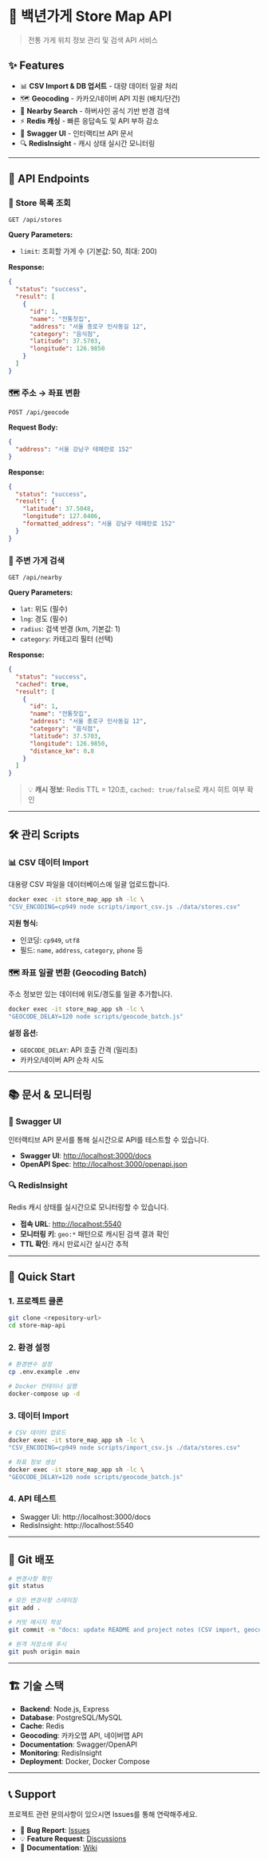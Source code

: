 # 🏪 백년가게 Store Map API

> 전통 가게 위치 정보 관리 및 검색 API 서비스

## ✨ Features

- 📊 **CSV Import & DB 업서트** - 대량 데이터 일괄 처리
- 🗺️ **Geocoding** - 카카오/네이버 API 지원 (배치/단건)
- 📍 **Nearby Search** - 하버사인 공식 기반 반경 검색
- ⚡ **Redis 캐싱** - 빠른 응답속도 및 API 부하 감소
- 📝 **Swagger UI** - 인터랙티브 API 문서
- 🔍 **RedisInsight** - 캐시 상태 실시간 모니터링

---

## 📡 API Endpoints

### 🏪 Store 목록 조회
```http
GET /api/stores
```
**Query Parameters:**
- `limit`: 조회할 가게 수 (기본값: 50, 최대: 200)

**Response:**
```json
{
  "status": "success",
  "result": [
    {
      "id": 1,
      "name": "전통찻집",
      "address": "서울 종로구 인사동길 12",
      "category": "음식점",
      "latitude": 37.5703,
      "longitude": 126.9850
    }
  ]
}
```

### 🗺️ 주소 → 좌표 변환
```http
POST /api/geocode
```
**Request Body:**
```json
{
  "address": "서울 강남구 테헤란로 152"
}
```

**Response:**
```json
{
  "status": "success",
  "result": {
    "latitude": 37.5048,
    "longitude": 127.0406,
    "formatted_address": "서울 강남구 테헤란로 152"
  }
}
```

### 📍 주변 가게 검색
```http
GET /api/nearby
```
**Query Parameters:**
- `lat`: 위도 (필수)
- `lng`: 경도 (필수)
- `radius`: 검색 반경 (km, 기본값: 1)
- `category`: 카테고리 필터 (선택)

**Response:**
```json
{
  "status": "success",
  "cached": true,
  "result": [
    {
      "id": 1,
      "name": "전통찻집",
      "address": "서울 종로구 인사동길 12",
      "category": "음식점",
      "latitude": 37.5703,
      "longitude": 126.9850,
      "distance_km": 0.8
    }
  ]
}
```

> 💡 **캐시 정보**: Redis TTL = 120초, `cached: true/false`로 캐시 히트 여부 확인

---

## 🛠️ 관리 Scripts

### 📊 CSV 데이터 Import

대용량 CSV 파일을 데이터베이스에 일괄 업로드합니다.

```bash
docker exec -it store_map_app sh -lc \
"CSV_ENCODING=cp949 node scripts/import_csv.js ./data/stores.csv"
```

**지원 형식:**
- 인코딩: `cp949`, `utf8`
- 필드: `name`, `address`, `category`, `phone` 등

### 🗺️ 좌표 일괄 변환 (Geocoding Batch)

주소 정보만 있는 데이터에 위도/경도를 일괄 추가합니다.

```bash
docker exec -it store_map_app sh -lc \
"GEOCODE_DELAY=120 node scripts/geocode_batch.js"
```

**설정 옵션:**
- `GEOCODE_DELAY`: API 호출 간격 (밀리초)
- 카카오/네이버 API 순차 시도

---

## 📚 문서 & 모니터링

### 📝 Swagger UI
인터랙티브 API 문서를 통해 실시간으로 API를 테스트할 수 있습니다.

- **Swagger UI**: [http://localhost:3000/docs](http://localhost:3000/docs)
- **OpenAPI Spec**: [http://localhost:3000/openapi.json](http://localhost:3000/openapi.json)

### 🔍 RedisInsight
Redis 캐시 상태를 실시간으로 모니터링할 수 있습니다.

- **접속 URL**: [http://localhost:5540](http://localhost:5540)
- **모니터링 키**: `geo:*` 패턴으로 캐시된 검색 결과 확인
- **TTL 확인**: 캐시 만료시간 실시간 추적

---

## 🚀 Quick Start

### 1. 프로젝트 클론
```bash
git clone <repository-url>
cd store-map-api
```

### 2. 환경 설정
```bash
# 환경변수 설정
cp .env.example .env

# Docker 컨테이너 실행
docker-compose up -d
```

### 3. 데이터 Import
```bash
# CSV 데이터 업로드
docker exec -it store_map_app sh -lc \
"CSV_ENCODING=cp949 node scripts/import_csv.js ./data/stores.csv"

# 좌표 정보 생성
docker exec -it store_map_app sh -lc \
"GEOCODE_DELAY=120 node scripts/geocode_batch.js"
```

### 4. API 테스트
- Swagger UI: http://localhost:3000/docs
- RedisInsight: http://localhost:5540

---

## 🔧 Git 배포

```bash
# 변경사항 확인
git status

# 모든 변경사항 스테이징
git add .

# 커밋 메시지 작성
git commit -m "docs: update README and project notes (CSV import, geocoding, nearby, swagger, redis cache)"

# 원격 저장소에 푸시
git push origin main
```

---

## 🏗️ 기술 스택

- **Backend**: Node.js, Express
- **Database**: PostgreSQL/MySQL
- **Cache**: Redis
- **Geocoding**: 카카오맵 API, 네이버맵 API
- **Documentation**: Swagger/OpenAPI
- **Monitoring**: RedisInsight
- **Deployment**: Docker, Docker Compose

---

## 📞 Support

프로젝트 관련 문의사항이 있으시면 Issues를 통해 연락해주세요.

- 🐛 **Bug Report**: [Issues](https://github.com/your-repo/issues)
- 💡 **Feature Request**: [Discussions](https://github.com/your-repo/discussions)
- 📖 **Documentation**: [Wiki](https://github.com/your-repo/wiki)